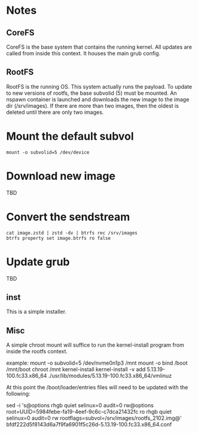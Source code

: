 Notes
=====

CoreFS
------  
CoreFS is the base system that contains the running kernel.  All updates are called from
inside this context.  It houses the main grub config.

RootFS
------  
RootFS is the running OS.  This system actually runs the payload.  To update to new 
versions of rootfs, the base subvolid (5) must be mounted.  An nspawn container is
launched and downloads the new image to the image dir (/srv/images).  If there are 
more than two images, then the oldest is deleted until there are only two images.

# Mount the default subvol  
```
mount -o subvolid=5 /dev/device  
```

# Download new image  
TBD

# Convert the sendstream  
```
cat image.zstd | zstd -dv | btrfs rec /srv/images  
btrfs property set image.btrfs ro false
```

# Update grub  
TBD

inst
----  
This is a simple installer.


Misc
----  
A simple chroot mount will suffice to run the kernel-install program from inside the rootfs context.

example:
mount -o subvolid=5 /dev/nvme0n1p3 /mnt
mount -o bind /boot /mnt/boot
chroot /mnt
kernel-install kernel-install -v add 5.13.19-100.fc33.x86_64 ./usr/lib/modules/5.13.19-100.fc33.x86_64/vmlinuz

At this point the /boot/loader/entries files will need to be updated with the following:

sed -i 's@options rhgb quiet selinux=0 audit=0 rw@options root=UUID=5984febe-fa19-4eef-9c6c-c7dca21432fc ro rhgb quiet selinux=0 audit=0 rw rootflags=subvol=/srv/images/rootfs_2102.img@' bfdf222d5f8143d6a7f9fa6901f5c26d-5.13.19-100.fc33.x86_64.conf

